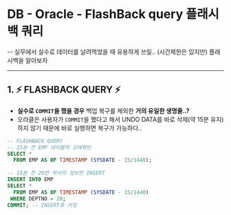 # DB - Oracle - FlashBack query 플래시백 쿼리
-- 실무에서 실수로 데이터를 날려먹었을 때 유용하게 쓰일.. (시간제한은 있지만) 플래시백을 알아보자

---

## 1. ⚡ FLASHBACK QUERY ⚡

- **실수로 `COMMIT`을 했을 경우** 백업 복구를 제외한 **거의 유일한 생명줄..?**
- 오라클은 사용자가 `COMMIT`을 했다고 해서 UNDO DATA를 바로 삭제(약 15분 유지)하지 않기 때문에 바로 실행하면 복구가 가능하다..

```sql
-- FLASHBACK QUERY
-- 15분 전 EMP 테이블의 상태확인
SELECT *
  FROM EMP AS OF TIMESTAMP (SYSDATE - 15/1440);
 
-- 15분 전 20번 부서의 정보만 INSERT
INSERT INTO EMP
SELECT *
  FROM EMP AS OF TIMESTAMP (SYSDATE - 15/1440)
 WHERE DEPTNO = 20;
COMMIT; -- INSERT후 커밋
```
